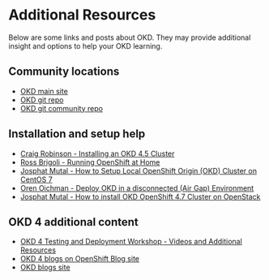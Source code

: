 # Additional Resources

<!--- cSpell:ignore Brigoli -->

Below are some links and posts about OKD.  They may provide additional insight and options to help your OKD learning.

## Community locations

- [OKD main site](https://okd.io)
- [OKD git repo](https://github.com/openshift/okd)
- [OKD git community repo](https://github.com/openshift/community)

## Installation and setup help

- [Craig Robinson - Installing an OKD 4.5 Cluster](https://itnext.io/guide-installing-an-okd-4-5-cluster-508a2631cbee)
- [Ross Brigoli - Running OpenShift at Home](https://blog.rossbrigoli.com/2020/10/running-full-openshift-cluster-at-home.html)
- [Josphat Mutal - How to Setup Local OpenShift Origin (OKD) Cluster on CentOS 7](https://computingforgeeks.com/setup-openshift-origin-local-cluster-on-centos/)
- [Oren Oichman - Deploy OKD in a disconnected (Air Gap) Environment](https://two-oes.medium.com/deploying-okd-in-a-disconnected-air-gap-environment-47215356d813)
- [Josphat Mutal - How to install OKD OpenShift 4.7 Cluster on OpenStack](https://computingforgeeks.com/how-to-install-okd-openshift-cluster-on-openstack/)

## OKD 4 additional content

- [OKD 4 Testing and Deployment Workshop - Videos and Additional Resources](https://www.openshift.com/blog/recap-okd-4-testing-and-deployment-workshop-videos-and-additional-resources)
- [OKD 4 blogs on OpenShift Blog site](https://www.openshift.com/blog/tag/okd4)
- [OKD blogs site](https://www.okd.io/blog.html)
